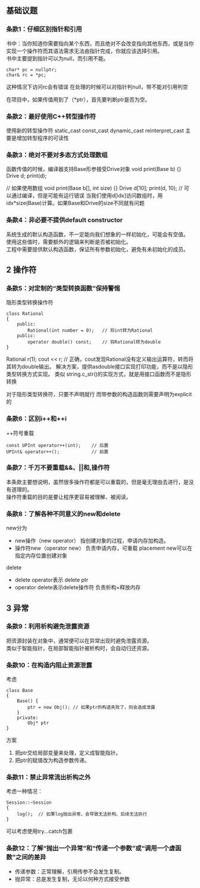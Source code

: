 ## 基础议题

### 条款1：仔细区别指针和引用
书中：当你知道你需要指向某个东西，而且绝对不会改变指向其他东西，或是当你实现一个操作符而其语法需求无法由指针完成，你就应该选择引用。  
书中主要提到指针可以为null，而引用不能。
```
char* pc = nullptr;
char& rc = *pc;
```
这种情况下访问rc会有错误
在处理的时候可以对指针判null，带不能对引用判空

在项目中，如果传值用到了（*ptr），首先要判断ptr是否为空。

### 条款2：最好使用C++转型操作符
使用新的转型操作符
static_cast
const_cast
dynamic_cast
reinterpret_cast
主要是增加转型程序的可读性

### 条款3：绝对不要对多态方式处理数组
函数传值的时候，编译器支持Base形参接受Drive对象
void print(Base b)
{}
Drive d;
print(d);

// 如果使用数组
void print(Base b[], int size)
{}
Drive d[10];
print(d, 10);   // 可以通过编译，但是可能有运行错误
当我们使用d[idx]访问数组时，用idx*size(Base)计算。如果Base和Drive的size不同就有问题


### 条款4：非必要不提供default constructor
系统生成的默认构造函数，不一定能向我们想象的一样初始化，可能会有空值。  
使用这些值时，需要额外的逻辑来判断是否被初始化。  
工程中需要提供默认构造函数，保证所有参数初始化，避免有未初始化的成员。

## 2 操作符
### 条款5：对定制的“类型转换函数”保持警惕
隐形类型转换操作符
```
class Rational
{
    public:
        Rational(int number = 0);   // 将int转为Rational
    public:
        operator double() const;    // 将Rational转为double
}
```
Rational r(1);
cout << r;  // 正确，cout发现Rational没有定义输出运算符，转而将其转为double输出。
解决方案，提供asdouble接口实现打印功能，而不是以隐形类型转换方式实现。
类似 string.c_str()的实现方式，就是用接口函数而不是隐形转换

对于隐形类型转换符，只要不声明就行
而带参数的构造函数则需要声明为explicit的

### 条款6：区别i++和++i
++符号重载
```
const UPInt operator++(int);    // 后置
UPInt& operator++();            // 前置
```

### 条款7：千万不要重载&&、||和,操作符
本条款主要想说明，虽然很多操作符都是可以重载的，但是毫无理由去进行，是没有道理的。  
操作符重载的目的是要让程序更容易被理解、被阅读。  

### 条款8：了解各种不同意义的new和delete
new分为
- new操作（new operator）
  指创建对象的过程，申请内存加构造。
- 操作符new（operator new）
  负责申请内存，可重载
  placement new可以在指定内存位置创建对象

delete
- delete operator表示
  delete ptr
- operator delete表示delete操作符
  负责析构+释放内存

## 3 异常
### 条款9：利用析构避免泄露资源
把资源封装在对象中，通常便可以在异常出现时避免泄露资源。  
类似于智能指针，在局部智能指针被析构时，会自动归还资源。  

### 条款10：在构造内阻止资源泄露
考虑
```
class Base
{
    Base() {
        ptr = new Obj(); // 如果ptr的构造失败了，则会造成泄露
    }
    private:
        Obj* ptr
}
```
方案
1. 把ptr交给局部变量来处理，定义成智能指针。
2. 把ptr的赋值改为构造参数传递。  


### 条款11：禁止异常流出析构之外
考虑一种情况：
```
Session::~Session
{
    log();  // 如果log抛出异常，会导致无法析构、后续无法执行
}
```

可以考虑使用try...catch包裹

### 条款12：了解“抛出一个异常”和“传递一个参数”或“调用一个虚函数”之间的差异
- 传递参数：正常理解，引用传参不会发生复制。
- 抛异常：总是发生复制，无论以何种方式接受参数
